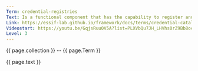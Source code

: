```yaml
---
Term: credential-registries
Text: Is a functional component that has the capability to register and advertise the information about Credential Types that their respective Governing Parties have decided to disclose
Link: https://essif-lab.github.io/framework/docs/terms/credential-catalogue
Videostart: https://youtu.be/GqjsRuu0V5A?list=PLXVbQu7JH_LHVhs0rZ9Bb8ocyKlPljkaG&t=55m53s
Level: 3
---
```


{{ page.collection }} -- {{ page.Term }}

   {{ page.text }}

